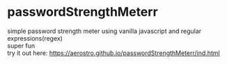 # passwordStrengthMeterr
simple password strength meter using vanilla javascript and regular expressions(regex) \
super fun  \
try it out here: https://aerostro.github.io/passwordStrengthMeterr/ind.html
